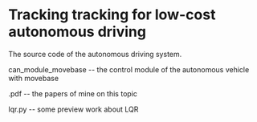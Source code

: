 # Tracking tracking for low-cost autonomous driving 
The source code of the autonomous driving system.

can_module_movebase -- the control module of the autonomous vehicle with movebase

.pdf -- the papers of mine on this topic 

lqr.py -- some preview work about LQR
